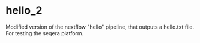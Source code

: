 # hello_2
Modified version of the nextflow "hello" pipeline, that outputs a hello.txt file. For testing the seqera platform.

